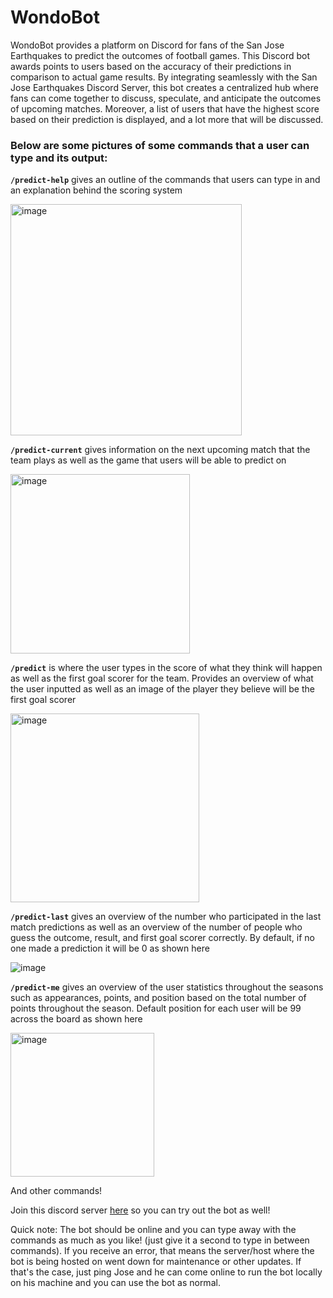 # WondoBot

WondoBot provides a platform on Discord for fans of the San Jose Earthquakes to predict the outcomes of football games. This Discord bot awards points to users based on the accuracy of their predictions in comparison to actual game results. By integrating seamlessly with the San Jose Earthquakes Discord Server, this bot creates a centralized hub where fans can come together to discuss, speculate, and anticipate the outcomes of upcoming matches. Moreover, a list of users that have the highest score based on their prediction is displayed, and a lot more that will be discussed.

### Below are some pictures of some commands that a user can type and its output:

**`/predict-help`** gives an outline of the commands that users can type in and an explanation behind the scoring system 

<img width="370" alt="image" src="https://github.com/jf2024/WondoBot/assets/65199388/1e177fe4-31f1-4d41-84b2-98e3cfb9a8f7">

**`/predict-current`** gives information on the next upcoming match that the team plays as well as the game that users will be able to predict on

<img width="287" alt="image" src="https://github.com/jf2024/WondoBot/assets/65199388/a8049f9f-5bb5-426f-9f7c-d288b854510a">

**`/predict`** is where the user types in the score of what they think will happen as well as the first goal scorer for the team. Provides an overview of what the user inputted as well as an image of the player they believe will be the first goal scorer

<img width="302" alt="image" src="https://github.com/jf2024/WondoBot/assets/65199388/1be65f22-74d4-4997-bad6-443547e8a802">

**`/predict-last`** gives an overview of the number who participated in the last match predictions as well as an overview of the number of people who guess the outcome, result, and first goal scorer correctly. By default, if no one made a prediction it will be 0 as shown here

![image](https://github.com/jf2024/WondoBot/assets/65199388/32f58f36-2b6f-4e5f-9d0c-1430c57226be)

**`/predict-me`** gives an overview of the user statistics throughout the seasons such as appearances, points, and position based on the total number of points throughout the season. Default position for each user will be 99 across the board as shown here

<img width="230" alt="image" src="https://github.com/jf2024/WondoBot/assets/65199388/7323d5f5-310f-4191-862e-e0e977aa705d">

And other commands!

Join this discord server [here](https://discord.gg/JqzU9sx9JS) so you can try out the bot as well!

Quick note: The bot should be online and you can type away with the commands as much as you like! (just give it a second to type in between commands). If you receive an error, that means the server/host where the bot is being hosted on went down for maintenance or other updates. If that's the case, just ping Jose and he can come online to run the bot locally on his machine and you can use the bot as normal.
